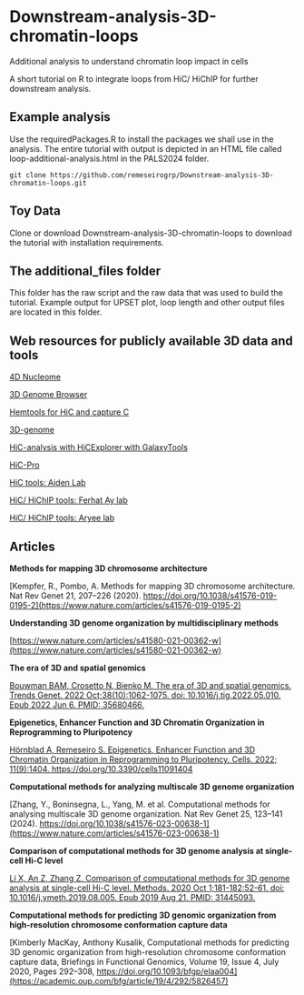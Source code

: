 # Downstream-analysis-3D-chromatin-loops
Additional analysis to understand chromatin loop impact in cells

A short tutorial on R to integrate loops from HiC/ HiChIP for further downstream analysis.

## Example analysis
Use the requiredPackages.R to install the packages we shall use in the analysis. The entire tutorial with output is depicted in an HTML file called loop-additional-analysis.html in the PALS2024 folder.

```
git clone https://github.com/remeseirogrp/Downstream-analysis-3D-chromatin-loops.git

```
## Toy Data
Clone or download Downstream-analysis-3D-chromatin-loops to download the tutorial with installation requirements.

## The additional_files folder
This folder has the raw script and the raw data that was used to build the tutorial. Example output for UPSET plot, loop length and other output files are located in this folder.

## Web resources for publicly available 3D data and tools

[4D Nucleome](https://www.4dnucleome.org/)

[3D Genome Browser](http://3dgenome.fsm.northwestern.edu/)

[Hemtools for HiC and capture C](https://hemtools.readthedocs.io/en/latest/content/NGS_pipelines/hicpro_split.html)

[3D-genome](https://github.com/topics/3d-genome)

[HiC-analysis with HiCExplorer with GalaxyTools](https://training.galaxyproject.org/training-material/topics/epigenetics/tutorials/hicexplorer/tutorial.html)

[HiC-Pro](https://github.com/nservant/HiC-Pro)

[HiC tools: Aiden Lab](https://github.com/aidenlab)

[HiC/ HiChIP tools: Ferhat Ay lab](https://github.com/ay-lab)

[HiC/ HiChIP tools: Aryee lab](https://github.com/aryeelab)

## Articles

**Methods for mapping 3D chromosome architecture**

[Kempfer, R., Pombo, A. Methods for mapping 3D chromosome architecture. Nat Rev Genet 21, 207–226 (2020). https://doi.org/10.1038/s41576-019-0195-2](https://www.nature.com/articles/s41576-019-0195-2)

**Understanding 3D genome organization by multidisciplinary methods**

[https://www.nature.com/articles/s41580-021-00362-w](https://www.nature.com/articles/s41580-021-00362-w)

**The era of 3D and spatial genomics**

[Bouwman BAM, Crosetto N, Bienko M. The era of 3D and spatial genomics. Trends Genet. 2022 Oct;38(10):1062-1075. doi: 10.1016/j.tig.2022.05.010. Epub 2022 Jun 6. PMID: 35680466.](https://www.cell.com/trends/genetics/fulltext/S0168-9525(22)00118-4)

**Epigenetics, Enhancer Function and 3D Chromatin Organization in Reprogramming to Pluripotency**

[Hörnblad A, Remeseiro S. Epigenetics, Enhancer Function and 3D Chromatin Organization in Reprogramming to Pluripotency. Cells. 2022; 11(9):1404. https://doi.org/10.3390/cells11091404 ](https://www.mdpi.com/2073-4409/11/9/1404)

**Computational methods for analyzing multiscale 3D genome organization**

[Zhang, Y., Boninsegna, L., Yang, M. et al. Computational methods for analysing multiscale 3D genome organization. Nat Rev Genet 25, 123–141 (2024). https://doi.org/10.1038/s41576-023-00638-1](https://www.nature.com/articles/s41576-023-00638-1)

**Comparison of computational methods for 3D genome analysis at single-cell Hi-C level**

[Li X, An Z, Zhang Z. Comparison of computational methods for 3D genome analysis at single-cell Hi-C level. Methods. 2020 Oct 1;181-182:52-61. doi: 10.1016/j.ymeth.2019.08.005. Epub 2019 Aug 21. PMID: 31445093.](https://www.sciencedirect.com/science/article/pii/S1046202319300891)

**Computational methods for predicting 3D genomic organization from high-resolution chromosome conformation capture data**

[Kimberly MacKay, Anthony Kusalik, Computational methods for predicting 3D genomic organization from high-resolution chromosome conformation capture data, Briefings in Functional Genomics, Volume 19, Issue 4, July 2020, Pages 292–308, https://doi.org/10.1093/bfgp/elaa004](https://academic.oup.com/bfg/article/19/4/292/5826457)





